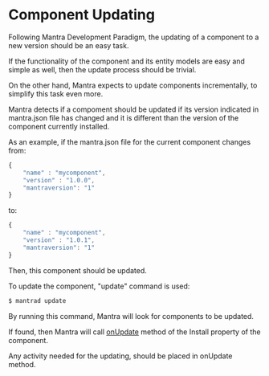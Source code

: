 # Component Updating

Following Mantra Development Paradigm, the updating of a component to a new version should be an easy task.

If the functionality of the component and its entity models are easy and simple as well, then the update process should be trivial.

On the other hand, Mantra expects to update components incrementally, to simplify this task even more.

Mantra detects if a compoment should be updated if its version indicated in mantra.json file has changed and it is different than the version of the component currently installed.

As an example, if the mantra.json file for the current component changes from:

```js
{
    "name" : "mycomponent",
    "version" : "1.0.0",
    "mantraversion": "1"
}
```

to:
```js
{
    "name" : "mycomponent",
    "version" : "1.0.1",
    "mantraversion": "1"
}
```

Then, this component should be updated.

To update the component, "update" command is used:

```bash
$ mantrad update
```

By running this command, Mantra will look for components to be updated.

If found, then Mantra will call [onUpdate](/docs/mantra-component-definition.md#onupdate-(optional)) method of the Install property of the component.

Any activity needed for the updating, should be placed in onUpdate method.